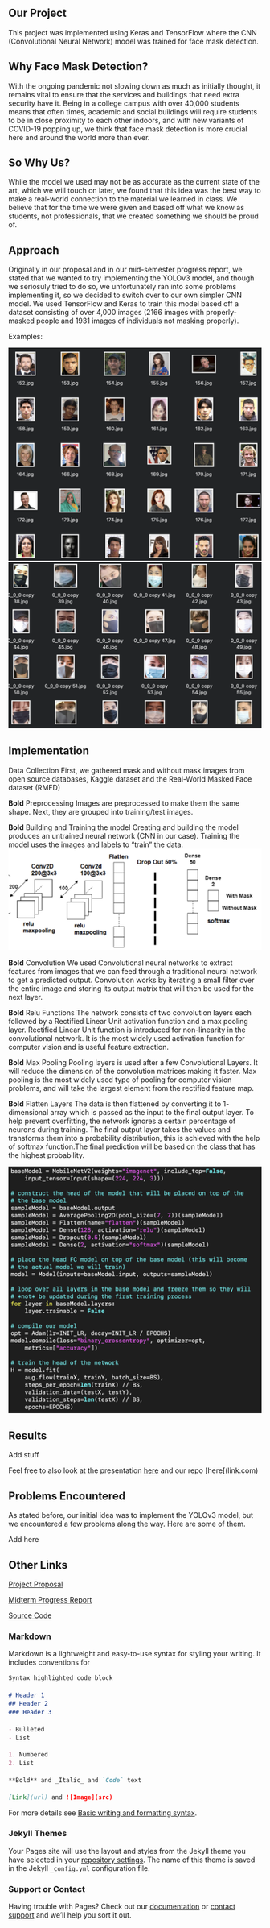 ## Our Project

This project was implemented using Keras and TensorFlow where the CNN (Convolutional Neural Network) model was trained for face mask detection.

## Why Face Mask Detection?

With the ongoing pandemic not slowing down as much as initially thought, it remains vital to ensure that the services and buildings that need extra security have it. Being in a college campus with over 40,000 students means that often times, academic and social buildings will require students to be in close proximity to each other indoors, and with new variants of COVID-19 popping up, we think that face mask detection is more crucial here and around the world more than ever. 

## So Why Us?

While the model we used may not be as accurate as the current state of the art, which we will touch on later, we found that this idea was the best way to make a real-world connection to the material we learned in class. We believe that for the time we were given and based off what we know as students, not professionals, that we created something we should be proud of. 

## Approach

Originally in our proposal and in our mid-semester progress report, we stated that we wanted to try implementing the YOLOv3 model, and though we seriosuly tried to do so, we unfortunately ran into some problems implementing it, so we decided to switch over to our own simpler CNN model. We used TensorFlow and Keras to train this model based off a dataset consisting of over 4,000 images (2166 images with properly-masked people and 1931 images of individuals not masking properly). 

Examples: 

![image](masked.png)
![image](unmasked.png)

## Implementation
Data Collection
First, we gathered mask and without mask images from open source databases, Kaggle dataset and the Real-World Masked Face dataset (RMFD)

**Bold** Preprocessing
Images are preprocessed to make them the same shape.
Next, they are grouped into training/test images.

**Bold** Building and Training the model
Creating and building the model produces an untrained neural network (CNN in our case).
Training the model uses the images and labels to “train” the data.
![image](img1.png)

**Bold** Convolution
We used Convolutional neural networks to extract features from images that we can feed through a traditional neural network to get a predicted output. Convolution works by iterating a small filter over the entire image and storing its output matrix that will then be used for the next layer.

**Bold** Relu Functions
The network consists of two convolution layers each followed by a Rectified Linear Unit activation function and a max pooling layer.
Rectified Linear Unit function is introduced for non-linearity in the convolutional network. It is the most widely used activation function for computer vision and is useful feature extraction.

**Bold** Max Pooling
Pooling layers is used after a few Convolutional Layers. It will reduce the dimension of the convolution matrices making it faster. Max pooling is the most widely used type of pooling for computer vision problems, and will take the largest element from the rectified feature map.

**Bold** Flatten Layers
The data is then flattened by converting it to 1- dimensional array which is passed as the input to the final output layer. To help prevent overfitting, the network ignores a certain percentage of neurons during training. The final output layer takes the values and transforms them into a probability distribution, this is achieved with the help of softmax function.The final prediction will be based on the class that has the highest probability.



![image](image1.png)

## Results
Add stuff

Feel free to also look at the presentation [here](https://docs.google.com/presentation/d/1l14B7fbgHDIT6jHU58RYDVzhiC0WSFaI7jZAeX67ut4/edit?usp=sharing) and our repo [here[(link.com) 

## Problems Encountered

As stated before, our initial idea was to implement the YOLOv3 model, but we encountered a few problems along the way. Here are some of them.

Add here

## Other Links

[Project Proposal](https://docs.google.com/document/d/1SuapIt2qn2yRM3lHKjUMKJwnN7TPx1Ui1NvxnjrIr0I/edit?usp=sharing) 

[Midterm Progress Report](https://docs.google.com/document/d/1qgoP2MN_5OZ7F9PtP0Lrr-lns17X9DM5qZlm3ibzav8/edit?usp=sharing)

[Source Code](https://github.com/jkim574/Face_Mask_Detection)

### Markdown

Markdown is a lightweight and easy-to-use syntax for styling your writing. It includes conventions for

```markdown
Syntax highlighted code block

# Header 1
## Header 2
### Header 3

- Bulleted
- List

1. Numbered
2. List

**Bold** and _Italic_ and `Code` text

[Link](url) and ![Image](src)
```

For more details see [Basic writing and formatting syntax](https://docs.github.com/en/github/writing-on-github/getting-started-with-writing-and-formatting-on-github/basic-writing-and-formatting-syntax).

### Jekyll Themes

Your Pages site will use the layout and styles from the Jekyll theme you have selected in your [repository settings](https://github.com/Harman-SC/639Website/settings/pages). The name of this theme is saved in the Jekyll `_config.yml` configuration file.

### Support or Contact

Having trouble with Pages? Check out our [documentation](https://docs.github.com/categories/github-pages-basics/) or [contact support](https://support.github.com/contact) and we’ll help you sort it out.
